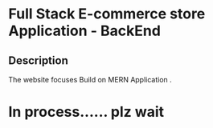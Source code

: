 # Full Stack E-commerce store Application - BackEnd

## Description
The website focuses Build on MERN Application .

# In process...... plz wait


<!-- ## [Live Preview]() -->

<!-- ### SnapShot of the Webpage

![StreetStyle]() -->